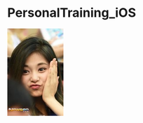 # PersonalTraining_iOS

![-](https://github.com/GDGKC-FirebasedHackathon/NoShow/blob/master/%EC%AF%94%EC%9C%84/TZUYU/560.jpg)
